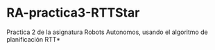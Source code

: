 # RA-practica3-RTTStar
Practica 2 de la asignatura Robots Autonomos, usando el algoritmo de planificación RTT*
